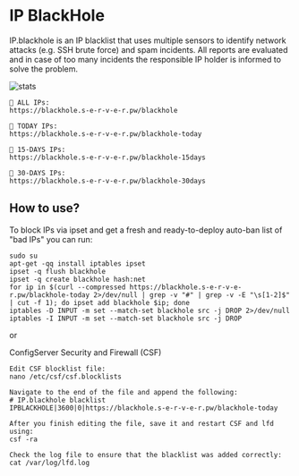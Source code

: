 # IP BlackHole

IP.blackhole is an IP blacklist that uses multiple sensors to identify network attacks (e.g. SSH brute force) and spam incidents. All reports are evaluated and in case of too many incidents the responsible IP holder is informed to solve the problem.

![stats](https://blackhole.s-e-r-v-e-r.pw/img?blackhole)

```
🚫 ALL IPs:
https://blackhole.s-e-r-v-e-r.pw/blackhole

🚫 TODAY IPs:
https://blackhole.s-e-r-v-e-r.pw/blackhole-today

🚫 15-DAYS IPs:
https://blackhole.s-e-r-v-e-r.pw/blackhole-15days

🚫 30-DAYS IPs:
https://blackhole.s-e-r-v-e-r.pw/blackhole-30days
```

How to use?
----
To block IPs via ipset and get a fresh and ready-to-deploy auto-ban list of "bad IPs" you can run:
```
sudo su
apt-get -qq install iptables ipset
ipset -q flush blackhole
ipset -q create blackhole hash:net
for ip in $(curl --compressed https://blackhole.s-e-r-v-e-r.pw/blackhole-today 2>/dev/null | grep -v "#" | grep -v -E "\s[1-2]$" | cut -f 1); do ipset add blackhole $ip; done
iptables -D INPUT -m set --match-set blackhole src -j DROP 2>/dev/null
iptables -I INPUT -m set --match-set blackhole src -j DROP
```
or 

ConfigServer Security and Firewall (CSF)
```
Edit CSF blocklist file:
nano /etc/csf/csf.blocklists

Navigate to the end of the file and append the following:
# IP.blackhole blacklist
IPBLACKHOLE|3600|0|https://blackhole.s-e-r-v-e-r.pw/blackhole-today

After you finish editing the file, save it and restart CSF and lfd using:
csf -ra

Check the log file to ensure that the blacklist was added correctly:
cat /var/log/lfd.log
```

